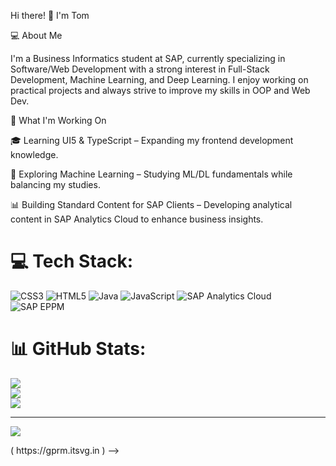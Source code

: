 Hi there! 👋 I'm Tom<p align="center">

💻 About Me<p align="center">

I'm a Business Informatics student at SAP, currently specializing in
Software/Web Development with a strong interest in Full-Stack Development,
Machine Learning, and Deep Learning. I enjoy working on practical projects
and always strive to improve my skills in OOP and Web Dev.<p align="center">

🚀 What I'm Working On<p align="center">

🎓 Learning UI5 & TypeScript – Expanding my frontend development knowledge.<p align="center">

🤖 Exploring Machine Learning – Studying ML/DL fundamentals while balancing my studies.<p align="center">

📊 Building Standard Content for SAP Clients – Developing analytical 
  content in SAP Analytics Cloud to enhance business insights.<p align="center">







# 💻 Tech Stack:
![CSS3](https://img.shields.io/badge/css3-%231572B6.svg?style=for-the-badge&logo=css3&logoColor=white) ![HTML5](https://img.shields.io/badge/html5-%23E34F26.svg?style=for-the-badge&logo=html5&logoColor=white) ![Java](https://img.shields.io/badge/java-%23ED8B00.svg?style=for-the-badge&logo=openjdk&logoColor=white) ![JavaScript](https://img.shields.io/badge/javascript-%23323330.svg?style=for-the-badge&logo=javascript&logoColor=%23F7DF1E)
![SAP Analytics Cloud](https://img.shields.io/badge/SAP_Analytics_Cloud-%23003366.svg?style=for-the-badge&logo=sap&logoColor=white)
![SAP EPPM](https://img.shields.io/badge/SAP_EPPM-%23003366.svg?style=for-the-badge&logo=sap&logoColor=white)




# 📊 GitHub Stats:
![](https://github-readme-stats.vercel.app/api?username=yummy2212cookie&theme=transparent&hide_border=false&include_all_commits=false&count_private=false)<br/>
![](https://nirzak-streak-stats.vercel.app/?user=yummy2212cookie&theme=transparent&hide_border=false)<br/>
![](https://github-readme-stats.vercel.app/api/top-langs/?username=yummy2212cookie&theme=transparent&hide_border=false&include_all_commits=false&count_private=false&layout=compact)

---
[![](https://visitcount.itsvg.in/api?id=yummy2212cookie&icon=0&color=0)](https://visitcount.itsvg.in)

<!-- Proudly created with GPRM ( https://gprm.itsvg.in ) -->( https://gprm.itsvg.in ) -->
